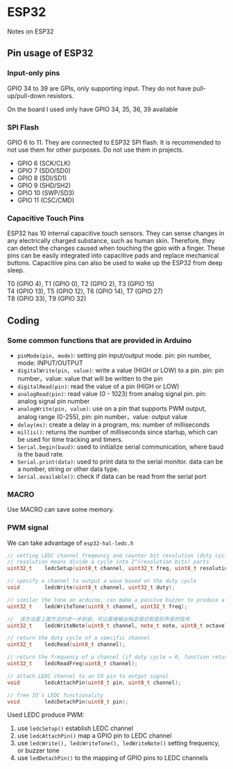 # ESP32 
Notes on ESP32

## Pin usage of ESP32

### Input-only pins
GPIO 34 to 39 are GPIs, only supporting input. They do not have pull-up/pull-down resistors.

On the board I used only have GPIO 34, 35, 36, 39 available

### SPI Flash
GPIO 6 to 11. They are connected to ESP32 SPI flash. It is recommended to not use them for other purposes. Do not use them in projects.

- GPIO 6 (SCK/CLK)
- GPIO 7 (SDO/SD0)
- GPIO 8 (SDI/SD1)
- GPIO 9 (SHD/SH2)
- GPIO 10 (SWP/SD3)
- GPIO 11 (CSC/CMD)

### Capacitive Touch Pins
ESP32 has 10 internal capacitive touch sensors. They can sense changes in any electrically charged substance, such as human skin. Therefore, they can detect the changes caused when touching the gpio with a finger. These pins can be easily integrated into capacitive pads and replace mechanical buttons. Capacitive pins can also be used to wake up the ESP32 from deep sleep.

T0 (GPIO 4), T1 (GPIO 0), T2 (GPIO 2), T3 (GPIO 15)<br>
T4 (GPIO 13), T5 (GPIO 12), T6 (GPIO 14), T7 (GPIO 27)<br>
T8 (GPIO 33), T9 (GPIO 32)

## Coding

### Some common functions that are provided in Arduino

- `pinMode(pin, mode)`: setting pin input/output mode. pin: pin number, mode: INPUT/OUTPUT
- `digitalWrite(pin, value)`: write a value (HIGH or LOW) to a pin. pin: pin number，value: value that will be written to the pin
- `digitalRead(pin)`: read the value of a pin (HIGH or LOW)
- `analogRead(pin)`: read value (0 - 1023) from analog signal pin. pin: analog signal pin number
- `analogWrite(pin, value)`: use on a pin that supports PWM output, analog range (0-255), pin: pin number，value: output value
- `delay(ms)`: create a delay in a program, ms: number of milliseconds
- `millis()`: returns the number of milliseconds since startup, which can be used for time tracking and timers.
- `Serial.begin(baud)`: used to initialize serial communication, where baud is the baud rate.
- `Serial.print(data)`: used to print data to the serial monitor. data can be a number, string or other data type.
- `Serial.available()`: check if data can be read from the serial port

### MACRO
Use MACRO can save some memory.

### PWM signal
We can take advantage of `esp32-hal-ledc.h`

```cpp
// setting LEDC channel freqeuncy and counter bit resolution (duty cycle resolution), return final frequency
// resolution means divide a cycle into 2^(resolution bits) parts
uint32_t    ledcSetup(uint8_t channel, uint32_t freq, uint8_t resolution_bits);

// specify a channel to output a wave based on the duty cycle
void        ledcWrite(uint8_t channel, uint32_t duty);

// similar the tone on arduino, can make a passive buzzer to produce a certain sounds based on the frequency
uint32_t    ledcWriteTone(uint8_t channel, uint32_t freq);

//  该方法是上面方法的进一步封装，可以直接输出指定调式和音阶声音的信号
uint32_t    ledcWriteNote(uint8_t channel, note_t note, uint8_t octave);

// return the duty cycle of a specific channel
uint32_t    ledcRead(uint8_t channel);

// return the frequency of a channel (if duty cycle = 0, function return 0)
uint32_t    ledcReadFreq(uint8_t channel);

// attach LEDC channel to an IO pin to output signal
void        ledcAttachPin(uint8_t pin, uint8_t channel);

// free IO's LEDC functionality
void        ledcDetachPin(uint8_t pin);
```

Used LEDC produce PWM:
1. use `ledcSetup()` establish LEDC channel
2. use `ledcAttachPin()` map a GPIO pin to LEDC channel
3. use `ledcWrite(), ledcWriteTone(), ledWriteNote()` setting frequency, or buzzer tone
4. use `ledDetachPin()` to the mapping of GPIO pins to LEDC channels
